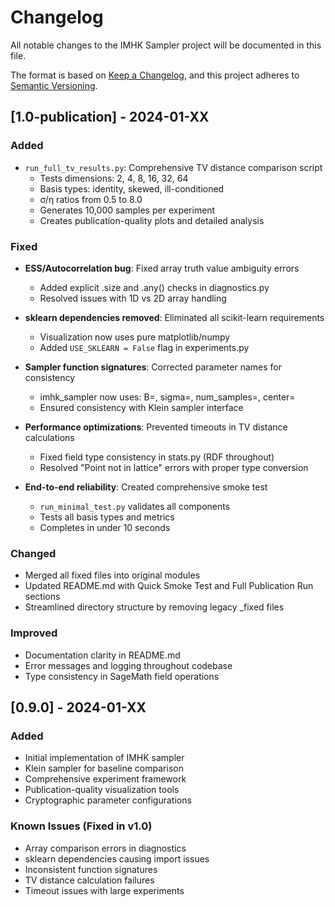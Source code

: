# Changelog

All notable changes to the IMHK Sampler project will be documented in this file.

The format is based on [Keep a Changelog](https://keepachangelog.com/en/1.0.0/),
and this project adheres to [Semantic Versioning](https://semver.org/spec/v2.0.0.html).

## [1.0-publication] - 2024-01-XX

### Added
- `run_full_tv_results.py`: Comprehensive TV distance comparison script
  - Tests dimensions: 2, 4, 8, 16, 32, 64
  - Basis types: identity, skewed, ill-conditioned
  - σ/η ratios from 0.5 to 8.0
  - Generates 10,000 samples per experiment
  - Creates publication-quality plots and detailed analysis

### Fixed
- **ESS/Autocorrelation bug**: Fixed array truth value ambiguity errors
  - Added explicit .size and .any() checks in diagnostics.py
  - Resolved issues with 1D vs 2D array handling
  
- **sklearn dependencies removed**: Eliminated all scikit-learn requirements
  - Visualization now uses pure matplotlib/numpy
  - Added `USE_SKLEARN = False` flag in experiments.py
  
- **Sampler function signatures**: Corrected parameter names for consistency
  - imhk_sampler now uses: B=, sigma=, num_samples=, center=
  - Ensured consistency with Klein sampler interface
  
- **Performance optimizations**: Prevented timeouts in TV distance calculations
  - Fixed field type consistency in stats.py (RDF throughout)
  - Resolved "Point not in lattice" errors with proper type conversion
  
- **End-to-end reliability**: Created comprehensive smoke test
  - `run_minimal_test.py` validates all components
  - Tests all basis types and metrics
  - Completes in under 10 seconds

### Changed
- Merged all fixed files into original modules
- Updated README.md with Quick Smoke Test and Full Publication Run sections
- Streamlined directory structure by removing legacy _fixed files

### Improved
- Documentation clarity in README.md
- Error messages and logging throughout codebase
- Type consistency in SageMath field operations

## [0.9.0] - 2024-01-XX

### Added
- Initial implementation of IMHK sampler
- Klein sampler for baseline comparison
- Comprehensive experiment framework
- Publication-quality visualization tools
- Cryptographic parameter configurations

### Known Issues (Fixed in v1.0)
- Array comparison errors in diagnostics
- sklearn dependencies causing import issues
- Inconsistent function signatures
- TV distance calculation failures
- Timeout issues with large experiments